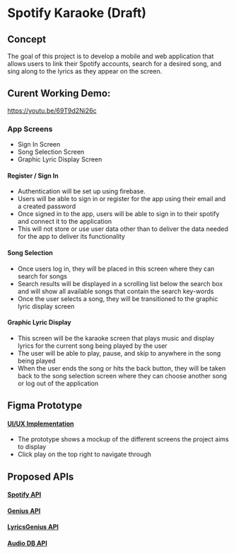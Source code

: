 # Spotify Karaoke (Draft)
##

## Concept
The goal of this project is to develop a mobile and web application that allows users to link their Spotify accounts, search for a desired song, and sing along to the lyrics as they appear on the screen.

## Curent Working Demo:
https://youtu.be/69T9d2Ni26c

### App Screens
- Sign In Screen
- Song Selection Screen
- Graphic Lyric Display Screen

#### Register / Sign In
- Authentication will be set up using firebase. 
- Users will be able to sign in or register for the app using their email and a created password
- Once signed in to the app, users will be able to sign in to their spotify and connect it to the application 
- This will not store or use user data other than to deliver the data needed for the app to deliver its functionality

#### Song Selection
- Once users log in, they will be placed in this screen where they can search for songs
- Search results will be displayed in a scrolling list below the search box and will show all available songs that contain the search key-words
- Once the user selects a song, they will be transitioned to the graphic lyric display screen

#### Graphic Lyric Display
- This screen will be the karaoke screen that plays music and display lyrics for the current song being played by the user 
- The user will be able to play, pause, and skip to anywhere in the song being played 
- When the user ends the song or hits the back button, they will be taken back to the song selection screen where they can choose another song or log out of the application


## Figma Prototype 
#### [UI/UX Implementation](https://www.figma.com/file/HyXK3TU3Dv6faWwYbkN3v8/Spotify-Karaoke-App)
- The prototype shows a mockup of the different screens the project aims to display
- Click play on the top right to navigate through

## Proposed APIs
#### [Spotify API](https://developer.spotify.com/documentation/web-api/)
#### [Genius API](https://docs.genius.com/)
#### [LyricsGenius API](https://lyricsgenius.readthedocs.io/en/master/)
#### [Audio DB API](https://rapidapi.com/theaudiodb/api/theaudiodb) 
